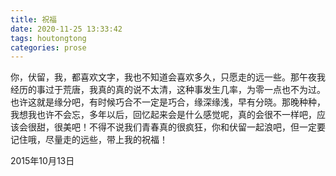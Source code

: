 ```yaml
---
title: 祝福
date: 2020-11-25 13:33:42
tags: houtongtong
categories: prose
---
```

你，伏留，我，都喜欢文字，我也不知道会喜欢多久，只愿走的远一些。<!--more-->那午夜我经历的事过于荒唐，我真的真的说不太清，这种事发生几率，为零一点也不为过。也许这就是缘分吧，有时候巧合不一定是巧合，缘深缘浅，早有分晓。那晚种种，我想我也许不会忘，多年以后，回忆起来会是什么感觉呢，真的会很不一样吧，应该会很甜，很美吧！不得不说我们青春真的很疯狂，你和伏留一起浪吧，但一定要记住哦，尽量走的远些，带上我的祝福！

2015年10月13日
